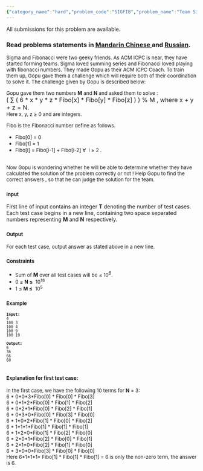 ```yaml
---
{"category_name":"hard","problem_code":"SIGFIB","problem_name":"Team Sigma and Fibonacci","languages_supported":{"0":"ADA","1":"ASM","2":"BASH","3":"BF","4":"C","5":"C99 strict","6":"CAML","7":"CLOJ","8":"CLPS","9":"CPP 4.3.2","10":"CPP 4.9.2","11":"CPP14","12":"CS2","13":"D","14":"ERL","15":"FORT","16":"FS","17":"GO","18":"HASK","19":"ICK","20":"ICON","21":"JAVA","22":"JS","23":"LISP clisp","24":"LISP sbcl","25":"LUA","26":"NEM","27":"NICE","28":"NODEJS","29":"PAS fpc","30":"PAS gpc","31":"PERL","32":"PERL6","33":"PHP","34":"PIKE","35":"PRLG","36":"PYTH","37":"PYTH 3.4","38":"RUBY","39":"SCALA","40":"SCM guile","41":"SCM qobi","42":"ST","43":"TCL","44":"TEXT","45":"WSPC"},"max_timelimit":6,"source_sizelimit":50000,"problem_author":"devuy11","problem_tester":null,"date_added":"23-04-2014","tags":{"0":"aug14","1":"devuy11","2":"hard","3":"mathematics"},"editorial_url":"http://discuss.codechef.com/problems/SIGFIB","time":{"view_start_date":1407749400,"submit_start_date":1407749400,"visible_start_date":1407749400,"end_date":1735669800},"layout":"problem"}
---
```

<span class="solution-visible-txt">All submissions for this problem are available.</span><h3> Read problems statements in <a target="_blank" href="http://www.codechef.com/download/translated/AUG14/mandarin/SIGFIB.pdf">Mandarin Chinese </a> and <a target="_blank" href="http://www.codechef.com/download/translated/AUG14/russian/SIGFIB.pdf">Russian</a>.</h3>
<p><span style="font-size: small;">Sigma and Fibonacci were two geeky friends. As ACM ICPC is near, they have started forming teams. Sigma loved summing series and Fibonacci loved playing with fibonacci numbers. They made Gopu as their ACM ICPC Coach. To train them up, Gopu gave them a challenge which will require both of their coordination to solve it. The challenge given by Gopu is described below:</span></p>
<p><span style="font-size: small;">Gopu gave them two numbers <strong>M</strong> and <strong>N</strong> and asked them to solve : <br /><span style="font-size: medium;"> ( ∑ ( 6 * x * y * z * Fibo[x] * Fibo[y] * Fibo[z] ) ) % M , where x + y + z = N.<br /></span></span><span style="font-size: small;">Here x, y, z ≥ 0 and are integers.</span></p>
<p><span style="font-size: small;">Fibo is the Fibonacci number define as follows.<br /> </span></p>
<ul>
<li><span style="font-size: small;">Fibo[0] = 0</span></li>
<li><span style="font-size: small;">Fibo[1] = 1</span></li>
<li><span style="font-size: small;">Fibo[i] = Fibo[i-1] + Fibo[i-2] ∀  i ≥ 2 .<br /> </span></li>
</ul>
<p><span style="font-size: small;"> Now Gopu is wondering whether he will be able to determine whether they have calculated the solution of the problem correctly or not ! Help Gopu to find the correct answers , so that he can judge the solution for the team.<br /></span></p>
<h3><span style="font-size: small;">Input
<p></p></span><span style="font-size: small; font-weight: normal;"></span></h3>
<p>First line of input contains an integer <strong>T</strong> denoting the number of test cases. Each test case begins in a new line, containing two space separated numbers representing <strong>M</strong> and <strong>N</strong> respectively.</p>
<h3><span style="font-size: small;">Output</span></h3>
<p><span style="font-size: small;"> For each test case, output answer as stated above in a new line. <br /></span></p>
<h3><span style="font-size: small;">Constraints<br /></span></h3>
<ul>
<li><span style="font-size: small;">Sum of </span><strong>M</strong><span style="font-size: small;"> over all test cases will be ≤ 10</span><sup>6</sup><span style="font-size: small;">.</span></li>
<li><span style="font-size: small;">0 ≤ <strong>N ≤</strong>  10<sup>18</sup></span></li>
<li><span style="font-size: small;">1 ≤ <strong>M ≤</strong>  10<sup>5</sup></span></li>
</ul>
<h3><span style="font-size: small;">Example</span></h3>
<pre><span style="font-size: small;"><strong>Input:</strong>
4<br />100 3<br />100 4<br />100 9<br />100 10<br />
<strong>Output:</strong>
6<br />36<br />66<br />60<br />
</span></pre><h3><span style="font-size: small;">Explanation for first test case:</span></h3>
<p><span style="font-size: small;"> In the first case, we have the following 10 terms for <b>N</b> = 3:<br />6 * 0*0*3*Fibo[0] * Fibo[0] * Fibo[3]<br />6 * 0*1*2*Fibo[0] * Fibo[1] * Fibo[2]<br />6 * 0*2*1*Fibo[0] * Fibo[2] * Fibo[1]<br />6 * 0*3*0*Fibo[0] * Fibo[3] * Fibo[0]<br />6 * 1*0*2*Fibo[1] * Fibo[0] * Fibo[2]<br />6 * 1*1*1*Fibo[1] * Fibo[1] * Fibo[1]<br />6 * 1*2*0*Fibo[1] * Fibo[2] * Fibo[0]<br />6 * 2*0*1*Fibo[2] * Fibo[0] * Fibo[1]<br />6 * 2*1*0*Fibo[2] * Fibo[1] * Fibo[0]<br />6 * 3*0*0*Fibo[3] * Fibo[0] * Fibo[0]<br />Here 6*1*1*1* Fibo[1] * Fibo[1] * Fibo[1] = 6 is only the non-zero term, the answer is 6.<br /></span></p>
<p> </p>
